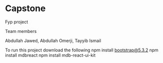 # Capstone

Fyp project

Team members 

Abdullah Jawed,
Abdullah Omerji,
Tayyib Ismail



To run this project download the following 
npm install bootstrap@5.3.2
npm install mdbreact
npm install mdb-react-ui-kit
